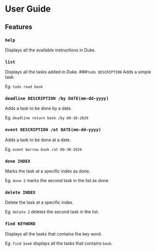 # User Guide

## Features 
### `help`
Displays all the available instructions in Duke.
### `list`
Displays all the tasks added in Duke.
###`todo DESCRIPTION`
Adds a simple task.

Eg. `todo read book`
### `deadline DESCRIPTION /by DATE(mm-dd-yyyy)`
Adds a task to be done by a date.

Eg. `deadline return book /by 09-30-2020`
### `event DESCRIPTION /at DATE(mm-dd-yyyy)`
Adds a task to be done at a date.

Eg. `event borrow book /at 09-30-2020`
### `done INDEX`
Marks the task at a specific index as done.

Eg. `done 2` marks the second task in the list as done.
### `delete INDEX`
Delete the task at a specific index.

Eg. `delete 2` deletes the second task in the list.
### `find KEYWORD`
Displays all the tasks that contains the key word.

Eg. `find book` displays all the tasks that contains `book`.
